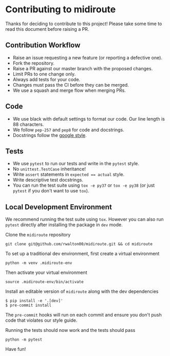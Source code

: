 # Contributing to midiroute

Thanks for deciding to contribute to this project! Please take some time to read this document before raising a PR.

## Contribution Workflow

* Raise an issue requesting a new feature (or reporting a defective one).
* Fork the repository.
* Raise a PR against our master branch with the proposed changes.
* Limit PRs to one change only.
* Always add tests for your code.
* Changes must pass the CI before they can be merged.
* We use a squash and merge flow when merging PRs.

## Code

* We use black with default settings to format our code. Our line length is 88 characters.
* We follow `pep-257` and `pep8` for code and docstrings.
* Docstrings follow the [google style](http://google.github.io/styleguide/pyguide.html#381-docstrings).

## Tests

* We use `pytest` to run our tests and write in the `pytest` style.
* No `unittest.TestCase` inheritance!
* Write `assert` statements in `expected == actual` style.
* Write descriptive test docstrings.
* You can run the test suite using `tox -e py37` or `tox -e py38` (or just `pytest` if you don't want to use `tox`).

## Local Development Environment

We recommend running the test suite using `tox`. However you can also run `pytest` directly after installing the package in `dev` mode.

Clone the `midiroute` repository

```
git clone git@github.com/rwalton00/midiroute.git && cd midiroute
```

To set up a traditional dev environment, first create a virtual environment

```
python -m venv .midiroute-env
```

Then activate your virtual environment

```
source .midiroute-env/bin/activate
```

Install an editable version of `midiroute` along with the dev dependencies

```
$ pip install -e '.[dev]'
$ pre-commit install
```
The `pre-commit` hooks will run on each commit and ensure you don't push code that violates our style guide.

Running the tests should now work and the tests should pass

```
python -m pytest
```

Have fun!
